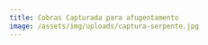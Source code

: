 ```yaml
---
title: Cobras Capturada para afugentamento
image: /assets/img/uploads/captura-serpente.jpg
---
```


